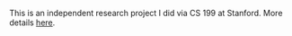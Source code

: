 This is an independent research project I did via CS 199 at Stanford. More details [here](https://tmychow.com/stanford/cs199_polysemanticity/week10.html).
